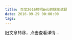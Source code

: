 ```yaml
---
title: 百度2016校招Web前端笔试题
date: 2016-09-29 00:00:00
tags:
---
```


旧文章转移，点击查看详情...
<script src='/old/loader.js'></script>